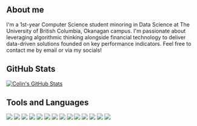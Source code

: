 ## About me
I'm a 1st-year Computer Science student minoring in Data Science at The University of British Columbia, Okanagan campus. I'm passionate about leveraging algorithmic thinking alongside financial technology to deliver data-driven solutions founded on key performance indicators. Feel free to contact me by email or via my socials!

## GitHub Stats

[![Colin's GitHub Stats](https://github-readme-stats.vercel.app/api?username=ColinLefter&count_private=true&show_icons=true&theme=synthwave&include_all_commits=true)](https://github.com/anuraghazra/github-readme-stats)

## Tools and Languages
![](https://img.shields.io/badge/-Python-purple?logo=python)
![](https://img.shields.io/badge/-R-purple?logo=R)
![](https://img.shields.io/badge/-Java-purple?logo=Java)
![](https://img.shields.io/badge/-LaTeX-purple?logo=latex)
![](https://img.shields.io/badge/-Tableau-purple?logo=tableau)
![](https://img.shields.io/badge/-Plotly-purple?logo=plotly)
![](https://img.shields.io/badge/-Pandas-purple?logo=pandas)
![](https://img.shields.io/badge/-Scikitlearn-purple?logo=scikitlearn)
![](https://img.shields.io/badge/-IntelliJIDEA-purple?logo=intellijidea)
![](https://img.shields.io/badge/-VisualStudioCode-purple?logo=visualstudiocode)
![](https://img.shields.io/badge/-UnrealEngine-purple?logo=unrealengine)
![](https://img.shields.io/badge/-Seaborn-purple?logo=seaborn)
![](https://img.shields.io/badge/-Git-purple?logo=git)
![](https://img.shields.io/badge/-GitHub-purple?logo=github)

